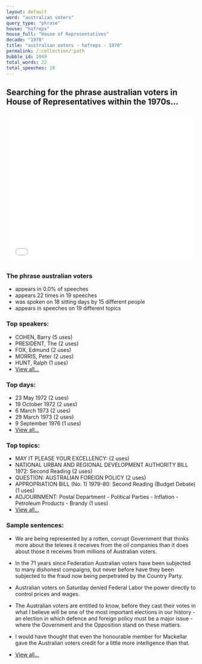 ```yaml
---
layout: default
word: "australian voters"
query_type: "phrase"
house: "hofreps"
house_full: "House of Representatives"
decade: "1970"
title: "australian voters - hofreps - 1970"
permalink: /:collection/:path
bubble_id: 2049
total_words: 22
total_speeches: 19
---
```



## Searching for the phrase **australian voters** in House of Representatives within the 1970s...

<iframe width="100%" height="400" frameborder="0" scrolling="no" src="//plot.ly/~wragge/2049.embed"></iframe>

### The phrase **australian voters**

* appears in 0.0% of speeches
* appears 22 times in 19 speeches
* was spoken on 18 sitting days by 15 different people
* appears in speeches on 19 different topics

### Top speakers:

* COHEN, Barry (5 uses)
* PRESIDENT, The (2 uses)
* FOX, Edmund (2 uses)
* MORRIS, Peter (2 uses)
* HUNT, Ralph (1 uses)
* [View all...](speakers/)


### Top days:

* 23 May 1972 (2 uses)
* 19 October 1972 (2 uses)
* 6 March 1973 (2 uses)
* 29 March 1973 (2 uses)
* 9 September 1976 (1 uses)
* [View all...](days/)


### Top topics:

* MAY IT PLEASE YOUR EXCELLENCY: (2 uses)
* NATIONAL URBAN AND REGIONAL DEVELOPMENT AUTHORITY BILL 1972: Second Reading (2 uses)
* QUESTION: AUSTRALIAN FOREIGN POLICY (2 uses)
* APPROPRIATION BILL (No. 1) 1979-80: Second Reading (Budget Debate) (1 uses)
* ADJOURNMENT: Postal Department - Political Parties - Inflation - Petroleum Products - Brandy (1 uses)
* [View all...](topics/)


### Sample sentences:

* We are being represented by a rotten, corrupt Government that thinks more about the telexes it receives from the oil companies than it does about those it receives from millions of <span class="highlight">Australian voters</span>.

* In the 71 years since Federation <span class="highlight">Australian voters</span> have been subjected to many dishonest compaigns, but never before have they been subjected to the fraud now being perpetrated by the Country Party.

* <span class="highlight">Australian voters</span> on Saturday denied Federal Labor the power directly to control prices and wages.

* The <span class="highlight">Australian voters</span> are entitled to know, before they cast their votes in what I believe will be one of the most important elections in our history - an election in which defence and foreign policy must be a major issue - where the Government and the Opposition stand on these matters.

* I would have thought that even the honourable member for Mackellar gave the <span class="highlight">Australian voters</span> credit for a little more intelligence than that.

* [View all...](contexts/)
